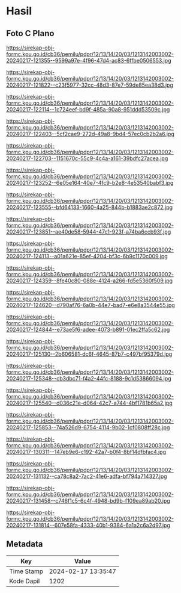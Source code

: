 # Hasil

## Foto C Plano

https://sirekap-obj-formc.kpu.go.id/cb36/pemilu/pdpr/12/13/14/20/03/1213142003002-20240217-121355--9599a97e-4f96-47d4-ac83-6ffbe0506553.jpg

https://sirekap-obj-formc.kpu.go.id/cb36/pemilu/pdpr/12/13/14/20/03/1213142003002-20240217-121822--c23f5977-32cc-48d3-87e7-59de85ea38d3.jpg

https://sirekap-obj-formc.kpu.go.id/cb36/pemilu/pdpr/12/13/14/20/03/1213142003002-20240217-122114--1c724eef-bd9f-485a-90a8-951ddd53509c.jpg

https://sirekap-obj-formc.kpu.go.id/cb36/pemilu/pdpr/12/13/14/20/03/1213142003002-20240217-122403--5cf2cae9-272d-49a8-9bd4-57ec0cb2b2a6.jpg

https://sirekap-obj-formc.kpu.go.id/cb36/pemilu/pdpr/12/13/14/20/03/1213142003002-20240217-122703--1151670c-55c9-4c4a-a161-39bdfc27acea.jpg

https://sirekap-obj-formc.kpu.go.id/cb36/pemilu/pdpr/12/13/14/20/03/1213142003002-20240217-123252--6e05e164-40e7-4fc9-b2e8-4e53540babf3.jpg

https://sirekap-obj-formc.kpu.go.id/cb36/pemilu/pdpr/12/13/14/20/03/1213142003002-20240217-123555--bfd64133-1660-4a25-844b-b1883ae2c872.jpg

https://sirekap-obj-formc.kpu.go.id/cb36/pemilu/pdpr/12/13/14/20/03/1213142003002-20240217-123851--ae40de58-5944-47c1-923f-a74ba6ccb93f.jpg

https://sirekap-obj-formc.kpu.go.id/cb36/pemilu/pdpr/12/13/14/20/03/1213142003002-20240217-124113--a01a621e-85ef-4204-bf3c-6b9c1170c009.jpg

https://sirekap-obj-formc.kpu.go.id/cb36/pemilu/pdpr/12/13/14/20/03/1213142003002-20240217-124359--8fe40c80-088e-4124-a266-fd5e5360f509.jpg

https://sirekap-obj-formc.kpu.go.id/cb36/pemilu/pdpr/12/13/14/20/03/1213142003002-20240217-124620--d790af76-6a0b-44e7-bad7-e6e8a3544e55.jpg

https://sirekap-obj-formc.kpu.go.id/cb36/pemilu/pdpr/12/13/14/20/03/1213142003002-20240217-124844--e73ae5f6-adee-4073-b891-01ec2ffa5c62.jpg

https://sirekap-obj-formc.kpu.go.id/cb36/pemilu/pdpr/12/13/14/20/03/1213142003002-20240217-125130--2b606581-dc6f-4645-87b7-c497bf95379d.jpg

https://sirekap-obj-formc.kpu.go.id/cb36/pemilu/pdpr/12/13/14/20/03/1213142003002-20240217-125348--cb3dbc71-f4a2-44fc-8188-9c1d53866094.jpg

https://sirekap-obj-formc.kpu.go.id/cb36/pemilu/pdpr/12/13/14/20/03/1213142003002-20240217-125540--d036c21e-d064-42c7-a744-4bf1781b65a2.jpg

https://sirekap-obj-formc.kpu.go.id/cb36/pemilu/pdpr/12/13/14/20/03/1213142003002-20240217-125853--74a526d9-6754-4114-9b02-1cf0808ff28c.jpg

https://sirekap-obj-formc.kpu.go.id/cb36/pemilu/pdpr/12/13/14/20/03/1213142003002-20240217-130311--147eb9e6-c192-42a7-b0f4-8bf14dfbfac4.jpg

https://sirekap-obj-formc.kpu.go.id/cb36/pemilu/pdpr/12/13/14/20/03/1213142003002-20240217-131132--ca78c8a2-7ac2-41e6-adfa-bf794a714327.jpg

https://sirekap-obj-formc.kpu.go.id/cb36/pemilu/pdpr/12/13/14/20/03/1213142003002-20240217-131458--c746f1c5-6c4f-4948-bd9b-f109ea89ab20.jpg

https://sirekap-obj-formc.kpu.go.id/cb36/pemilu/pdpr/12/13/14/20/03/1213142003002-20240217-131814--607e58fa-4333-40b1-9384-6a1a2c6a2d97.jpg


## Metadata

| Key        | Value               |
| ---------- | ------------------- |
| Time Stamp | 2024-02-17 13:35:47 |
| Kode Dapil | 1202                |



